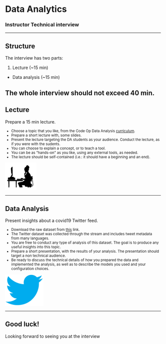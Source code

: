 # Data Analytics

### Instructor Technical interview

---

## Structure

The interview has two parts:

1. Lecture (~15 min)
- Data analysis (~15 min)

The whole interview should not exceed 40 min.
---

## Lecture

Prepare a 15 min lecture.
<small>
- Choose a topic that you like, from the Code Op Data Analysis [curriculum](https://codeop.tech/data-analytics-bootcamp/).
- Prepare a short lecture with, some slides.
- Present the lecture targeting the DA students as your audience. Conduct the lecture, as if you were with the sudents.
- You can choose to explain a concept, or to teach a tool.
- You can be as "hands-on" as you like, using any external tools, as needed.
- The lecture should be self-contained (i.e.: it should have a beginning and an end).

</small>
<img  style="background:none; border:none; box-shadow:none;" src="./assets/img/computer_sillouette.gif" width="20%">

---

## Data Analysis

Present insights about a covid19 Twitter feed.
<small>
- Download the raw dataset from [this](https://raw.githubusercontent.com/doublebyte1/da-interview/master/COVID.csv) link.
- The Twitter dataset was collected through the stream and includes tweet metadata from many languages.
- You are free to conduct any type of analysis of this dataset. The goal is to produce any useful insights into this topic.
- Prepare a short presentation, with the results of your analysis. The presentation should target a non technical audience.
- Be ready to discuss the technical details of how you prepared the data and implemented the analysis, as well as to describe the models you used and your configuration choices.

</small>
<img src="./assets/img/twitter.png" height="100px" style="background:none; border:none; box-shadow:none;">

---

## Good luck!

Looking forward to seeing you at the interview

